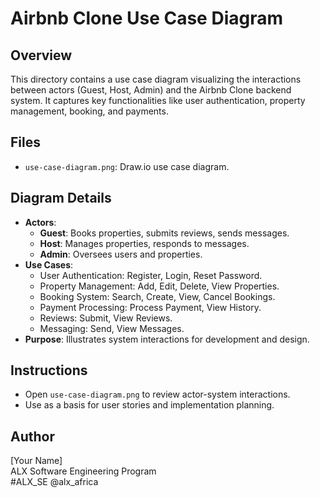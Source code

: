 # Airbnb Clone Use Case Diagram

## Overview
This directory contains a use case diagram visualizing the interactions between actors (Guest, Host, Admin) and the Airbnb Clone backend system. It captures key functionalities like user authentication, property management, booking, and payments.

## Files
- `use-case-diagram.png`: Draw.io use case diagram.

## Diagram Details
- **Actors**:
  - **Guest**: Books properties, submits reviews, sends messages.
  - **Host**: Manages properties, responds to messages.
  - **Admin**: Oversees users and properties.
- **Use Cases**:
  - User Authentication: Register, Login, Reset Password.
  - Property Management: Add, Edit, Delete, View Properties.
  - Booking System: Search, Create, View, Cancel Bookings.
  - Payment Processing: Process Payment, View History.
  - Reviews: Submit, View Reviews.
  - Messaging: Send, View Messages.
- **Purpose**: Illustrates system interactions for development and design.

## Instructions
- Open `use-case-diagram.png` to review actor-system interactions.
- Use as a basis for user stories and implementation planning.

## Author
[Your Name]  
ALX Software Engineering Program  
#ALX_SE @alx_africa